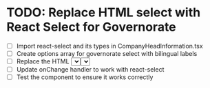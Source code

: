# TODO: Replace HTML select with React Select for Governorate

- [ ] Import react-select and its types in CompanyHeadInformation.tsx
- [ ] Create options array for governorate select with bilingual labels
- [ ] Replace the HTML <select> element with react-select <Select> component
- [ ] Update onChange handler to work with react-select
- [ ] Test the component to ensure it works correctly
